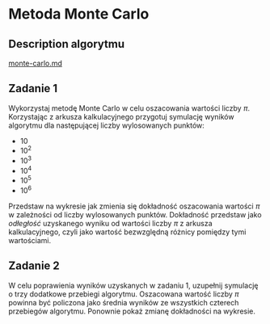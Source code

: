 # Metoda Monte Carlo

## Description algorytmu

[monte-carlo.md](../../../../../algorithms/numerical-methods/monte-carlo.md)

## Zadanie 1

Wykorzystaj metodę Monte Carlo w celu oszacowania wartości liczby $\pi$. Korzystając z arkusza kalkulacyjnego przygotuj symulację wyników algorytmu dla następującej liczby wylosowanych punktów:

- $10$
- $10^2$
- $10^3$
- $10^4$
- $10^5$
- $10^6$

Przedstaw na wykresie jak zmienia się dokładność oszacowania wartości $\pi$ w zależności od liczby wylosowanych punktów. Dokładność przedstaw jako *odłegłość* uzyskanego wyniku od wartości liczby $\pi$ z arkusza kalkulacyjnego, czyli jako wartość bezwzględną różnicy pomiędzy tymi wartościami.

## Zadanie 2

W celu poprawienia wyników uzyskanych w zadaniu 1, uzupełnij symulację o trzy dodatkowe przebiegi algorytmu. Oszacowana wartość liczby $\pi$ powinna być policzona jako średnia wyników ze wszystkich czterech przebiegów algorytmu. Ponownie pokaż zmianę dokładności na wykresie.

